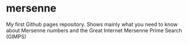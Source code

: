 # mersenne
My first Github pages repository. Shows mainly what you need to know about Mersenne numbers and the Great Internet Mersenne Prime Search (GIMPS)
